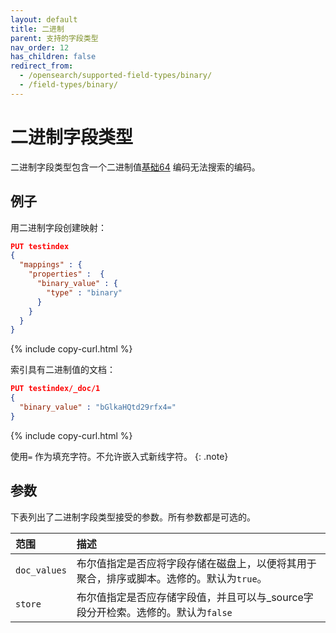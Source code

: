 ```yaml
---
layout: default
title: 二进制
parent: 支持的字段类型
nav_order: 12
has_children: false
redirect_from:
  - /opensearch/supported-field-types/binary/
  - /field-types/binary/
---
```


# 二进制字段类型

二进制字段类型包含一个二进制值[基础64](https://en.wikipedia.org/wiki/Base64) 编码无法搜索的编码。

## 例子

用二进制字段创建映射：

```json
PUT testindex 
{
  "mappings" : {
    "properties" :  {
      "binary_value" : {
        "type" : "binary"
      }
    }
  }
}
```
{% include copy-curl.html %}

索引具有二进制值的文档：

```json
PUT testindex/_doc/1 
{
  "binary_value" : "bGlkaHQtd29rfx4="
}
```
{% include copy-curl.html %}

使用`=` 作为填充字符。不允许嵌入式新线字符。
{: .note}

## 参数

下表列出了二进制字段类型接受的参数。所有参数都是可选的。

范围| 描述
:--- | :--- 
`doc_values` | 布尔值指定是否应将字段存储在磁盘上，以便将其用于聚合，排序或脚本。选修的。默认为`true`。
`store` | 布尔值指定是否应存储字段值，并且可以与_source字段分开检索。选修的。默认为`false`

